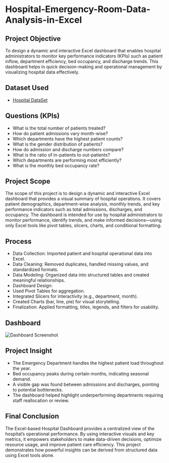 # Hospital-Emergency-Room-Data-Analysis-in-Excel
## Project Objective 
To design a dynamic and interactive Excel dashboard that enables hospital administrators to monitor key performance indicators (KPIs) such as patient inflow, department efficiency, bed occupancy, and discharge trends. This dashboard helps in quick decision-making and operational management by visualizing hospital data effectively.

## Dataset Used
- <a href="https://github.com/DivyaHS26/Hospital-Emergency-Room-Data-Analysis-in-Excel/blob/main/Hospital%20Dashboard%20Final.xlsx">Hospital DataSet</a>

## Questions (KPIs)
- What is the total number of patients treated?
- How do patient admissions vary month-wise?
- Which departments have the highest patient counts?
- What is the gender distribution of patients?
- How do admission and discharge numbers compare?
- What is the ratio of in-patients to out-patients?
- Which departments are performing most efficiently?
- What is the monthly bed occupancy rate?

## Project Scope
The scope of this project is to design a dynamic and interactive Excel dashboard that provides a visual summary of hospital operations. It covers patient demographics, department-wise analysis, monthly trends, and key performance indicators such as total admissions, discharges, and occupancy. The dashboard is intended for use by hospital administrators to monitor performance, identify trends, and make informed decisions—using only Excel tools like pivot tables, slicers, charts, and conditional formatting.

## Process
- Data Collection: Imported patient and hospital operational data into Excel.
- Data Cleaning: Removed duplicates, handled missing values, and standardized formats.
- Data Modeling: Organized data into structured tables and created meaningful relationships.
- Dashboard Design:
- Used Pivot Tables for aggregation.
- Integrated Slicers for interactivity (e.g., department, month).
- Created Charts (bar, line, pie) for visual storytelling.
- Finalization: Applied formatting, titles, legends, and filters for usability.

## Dashboard
![Dashboard Screenshot](https://github.com/user-attachments/assets/fb913eb8-5293-457a-97e0-beaad61f8395)

## Project Insight
- The Emergency Department handles the highest patient load throughout the year.
- Bed occupancy peaks during certain months, indicating seasonal demand.
- A visible gap was found between admissions and discharges, pointing to potential bottlenecks.
- The dashboard helped highlight underperforming departments requiring staff reallocation or review.

## Final Conclusion
The Excel-based Hospital Dashboard provides a centralized view of the hospital’s operational performance. By using interactive visuals and key metrics, it empowers stakeholders to make data-driven decisions, optimize resource usage, and improve patient care efficiency. This project demonstrates how powerful insights can be derived from structured data using Excel tools alone.
